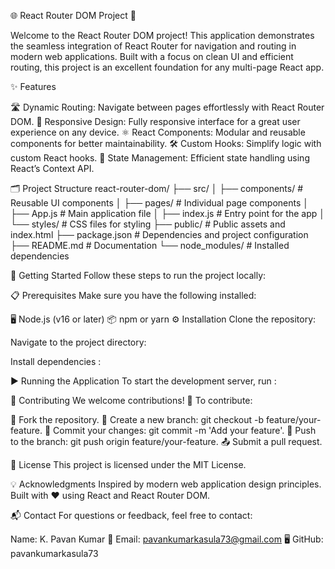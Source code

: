 🌐 React Router DOM Project 🚀

Welcome to the React Router DOM project! This application demonstrates the seamless integration of React Router for navigation and routing in modern web applications. Built with a focus on clean UI and efficient routing, this project is an excellent foundation for any multi-page React app.

✨ Features

🛣️ Dynamic Routing: Navigate between pages effortlessly with React Router DOM.
🎨 Responsive Design: Fully responsive interface for a great user experience on any device.
⚛️ React Components: Modular and reusable components for better maintainability.
🛠️ Custom Hooks: Simplify logic with custom React hooks.
🌟 State Management: Efficient state handling using React’s Context API.


🗂️ Project Structure
react-router-dom/
├── src/
│   ├── components/        # Reusable UI components
│   ├── pages/             # Individual page components
│   ├── App.js             # Main application file
│   ├── index.js           # Entry point for the app
│   └── styles/            # CSS files for styling
├── public/                # Public assets and index.html
├── package.json           # Dependencies and project configuration
├── README.md              # Documentation
└── node_modules/          # Installed dependencies

🚀 Getting Started
Follow these steps to run the project locally:

📋 Prerequisites
Make sure you have the following installed:

🖥️ Node.js (v16 or later)
📦 npm or yarn
⚙️ Installation
Clone the repository:

Navigate to the project directory:

Install dependencies :

▶️ Running the Application
To start the development server, run :

🤝 Contributing
We welcome contributions! 🌟 To contribute:

🍴 Fork the repository.
🌿 Create a new branch: git checkout -b feature/your-feature.
💾 Commit your changes: git commit -m 'Add your feature'.
🔄 Push to the branch: git push origin feature/your-feature.
📤 Submit a pull request.

📜 License
This project is licensed under the MIT License.


💡 Acknowledgments
Inspired by modern web application design principles.
Built with ❤️ using React and React Router DOM.

📬 Contact
For questions or feedback, feel free to contact:

Name: K. Pavan Kumar
📧 Email: pavankumarkasula73@gmail.com
🖥️ GitHub: pavankumarkasula73

